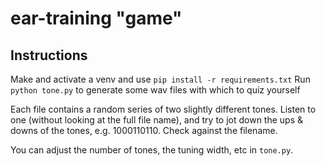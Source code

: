 # ear-training "game"

## Instructions

Make and activate a venv and use `pip install -r requirements.txt`
Run `python tone.py` to generate some wav files with which to quiz yourself

Each file contains a random series of two slightly different tones.
Listen to one (without looking at the full file name), and try to jot down
the ups & downs of the tones, e.g. 1000110110. Check against the filename.

You can adjust the number of tones, the tuning width, etc in `tone.py`.
